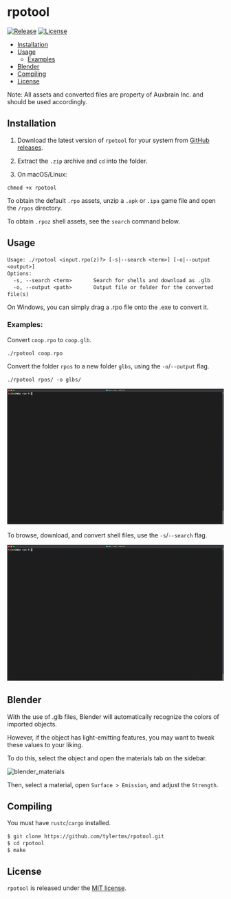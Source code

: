 # rpotool

[![Release](https://img.shields.io/github/release/tylertms/rpotool.svg?label=Release)](https://GitHub.com/tylertms/rpotool/releases/)
[![License](https://img.shields.io/badge/License-MIT-green.svg)](https://github.com/tylertms/rpotool/blob/main/LICENSE)

- [Installation](#installation)
- [Usage](#usage)
  - [Examples](#examples)
- [Blender](#blender)
- [Compiling](#compiling)
- [License](#license)

Note: All assets and converted files are property of Auxbrain Inc. and should be used accordingly.

## Installation

1. Download the latest version of `rpotool` for your system from [GitHub releases](https://github.com/tylertms/rpotool/releases).

2. Extract the `.zip` archive and `cd` into the folder.

3. On macOS/Linux:
```
chmod +x rpotool
```

To obtain the default `.rpo` assets, unzip a `.apk` or `.ipa` game file and open the `/rpos` directory.

To obtain `.rpoz` shell assets, see the `search` command below.

## Usage
```
Usage: ./rpotool <input.rpo(z)?> [-s|--search <term>] [-o|--output <output>]
Options:
  -s, --search <term>       Search for shells and download as .glb 
  -o, --output <path>       Output file or folder for the converted file(s)
```

On Windows, you can simply drag a .rpo file onto the .exe to convert it.

### Examples:

Convert `coop.rpo` to `coop.glb`.
```
./rpotool coop.rpo
```

Convert the folder `rpos` to a new folder `glbs`, using the `-o`/`--output` flag.
```
./rpotool rpos/ -o glbs/
```

![convert_demo](./demo/rpotool_convert_demo.gif)

To browse, download, and convert shell files, use the `-s`/`--search` flag.

![search_demo](./demo/rpotool_search_demo.gif)

## Blender

With the use of .glb files, Blender will automatically recognize the colors of imported objects.

However, if the object has light-emitting features, you may want to tweak these values to your liking.

To do this, select the object and open the materials tab on the sidebar.

![blender_materials](./demo/blender_emissive_materials.png)

Then, select a material, open `Surface > Emission`, and adjust the `Strength`.

## Compiling

You must have `rustc`/`cargo` installed.

```shell
$ git clone https://github.com/tylertms/rpotool.git
$ cd rpotool
$ make
```

## License

`rpotool` is released under the [MIT license](https://github.com/tylertms/rpotool/blob/main/LICENSE).
